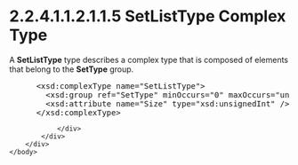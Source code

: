 <html dir="LTR" xmlns:mshelp="http://msdn.microsoft.com/mshelp" xmlns:ddue="http://ddue.schemas.microsoft.com/authoring/2003/5" xmlns:xlink="http://www.w3.org/1999/xlink" xmlns:tool="http://www.microsoft.com/tooltip">
    <head>
        <meta http-equiv="Content-Type" content="text/html; CHARSET=utf-8"></meta>
        <meta name="save" content="history"></meta>
        <title>2.2.4.1.1.2.1.1.5 SetListType Complex Type</title>
        <xml>
            <mshelp:toctitle title="2.2.4.1.1.2.1.1.5 SetListType Complex Type"></mshelp:toctitle>
            <mshelp:rltitle title="[MS-SSAS]: SetListType Complex Type"></mshelp:rltitle>
            <mshelp:keyword index="A" term="20ec032f-152d-4dad-b0fd-396bbc606f54"></mshelp:keyword>
            <mshelp:attr name="DCSext.ContentType" value="open specification"></mshelp:attr>
            <mshelp:attr name="AssetID" value="20ec032f-152d-4dad-b0fd-396bbc606f54"></mshelp:attr>
            <mshelp:attr name="TopicType" value="kbRef"></mshelp:attr>
            <mshelp:attr name="DCSext.Title" value="[MS-SSAS]: SetListType Complex Type" />
        </xml>
    </head>
    <body>
        <div id="header">
            <h1 class="heading">2.2.4.1.1.2.1.1.5 SetListType Complex Type</h1>
        </div>
        <div id="mainSection">
            <div id="mainBody">
                <div id="allHistory" class="saveHistory"></div>
                <div id="sectionSection0" class="section" name="collapseableSection">
                    

<p>A <b>SetListType</b> type describes a complex type that is
composed of elements that belong to the <b>SetType</b> group.</p>

<dl>
<dd>
<div><pre> &lt;xsd:complexType name=&quot;SetListType&quot;&gt;
   &lt;xsd:group ref=&quot;SetType&quot; minOccurs=&quot;0&quot; maxOccurs=&quot;unbounded&quot; /&gt;
   &lt;xsd:attribute name=&quot;Size&quot; type=&quot;xsd:unsignedInt&quot; /&gt;
 &lt;/xsd:complexType&gt;
</pre></div>
</dd></dl>


                </div>
            </div>
        </div>
    </body>
</html>